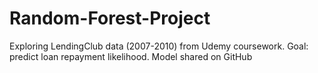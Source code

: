 # Random-Forest-Project
Exploring LendingClub data (2007-2010) from Udemy coursework. Goal: predict loan repayment likelihood. Model shared on GitHub
